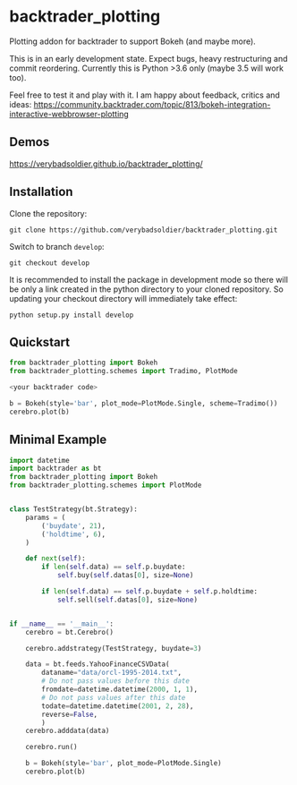 # backtrader_plotting
Plotting addon for backtrader to support Bokeh (and maybe more).

This is in an early development state. Expect bugs, heavy restructuring and commit reordering. 
Currently this is Python >3.6 only (maybe 3.5 will work too).

Feel free to test it and play with it. I am happy about feedback, critics and ideas:
https://community.backtrader.com/topic/813/bokeh-integration-interactive-webbrowser-plotting

## Demos
https://verybadsoldier.github.io/backtrader_plotting/

## Installation

Clone the repository:

`git clone https://github.com/verybadsoldier/backtrader_plotting.git`

Switch to branch `develop`:

`git checkout develop`

It is recommended to install the package in development mode so there will be only a link created in the python directory to your cloned repository. So updating your checkout directory will immediately take effect:

`python setup.py install develop`

## Quickstart

```python
from backtrader_plotting import Bokeh
from backtrader_plotting.schemes import Tradimo, PlotMode

<your backtrader code>

b = Bokeh(style='bar', plot_mode=PlotMode.Single, scheme=Tradimo())
cerebro.plot(b)
```

## Minimal Example
```python
import datetime
import backtrader as bt
from backtrader_plotting import Bokeh
from backtrader_plotting.schemes import PlotMode


class TestStrategy(bt.Strategy):
    params = (
        ('buydate', 21),
        ('holdtime', 6),
    )

    def next(self):
        if len(self.data) == self.p.buydate:
            self.buy(self.datas[0], size=None)

        if len(self.data) == self.p.buydate + self.p.holdtime:
            self.sell(self.datas[0], size=None)


if __name__ == '__main__':
    cerebro = bt.Cerebro()

    cerebro.addstrategy(TestStrategy, buydate=3)

    data = bt.feeds.YahooFinanceCSVData(
        dataname="data/orcl-1995-2014.txt",
        # Do not pass values before this date
        fromdate=datetime.datetime(2000, 1, 1),
        # Do not pass values after this date
        todate=datetime.datetime(2001, 2, 28),
        reverse=False,
        )
    cerebro.adddata(data)

    cerebro.run()

    b = Bokeh(style='bar', plot_mode=PlotMode.Single)
    cerebro.plot(b)
```
